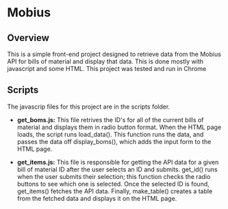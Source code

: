 # Mobius

## Overview
This is a simple front-end project designed to retrieve data from the Mobius API for bills of material and display that data. This is done mostly with javascript and some HTML. This project was tested and run in Chrome

## Scripts

The javascrip files for this project are in the scripts folder.

* **get_boms.js:** This file retrives the ID's for all of the current bills of material and displays them in radio button format. When the HTML page loads, the script runs load_data(). This function runs the data, and passes the data off display_boms(), which adds the input form to the HTML page.

* **get_items.js:** This file is responsible for getting the API data for a given bill of material ID after the user selects an ID and submits. get_id() runs when the user submits their selection; this function checks the radio buttons to see which one is selected. Once the selected ID is found, get_items() fetches the API data. Finally, make_table() creates a table from the fetched data and displays it on the HTML page.